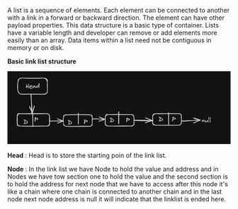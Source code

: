 A list is a sequence of elements. Each element can be connected to another with a link in a forward or backward direction. The element can have other payload properties. This data structure is a basic type of container. Lists have a variable length and developer can remove or add elements more easily than an array. Data items within a list need not be contiguous in memory or on disk.


**Basic link list structure**

![link list](image.png)

**Head** :
Head is to store the starting poin of the link list.

**Node** :
In the link list we have Node to hold the value and address and in Nodes we have tow section one to hold the value and the second section is to hold the address for next node that we have to access after this node it's like a chain where one chain is connected to another chain and in the last node next node address is null it will indicate that the linklist is ended here.


